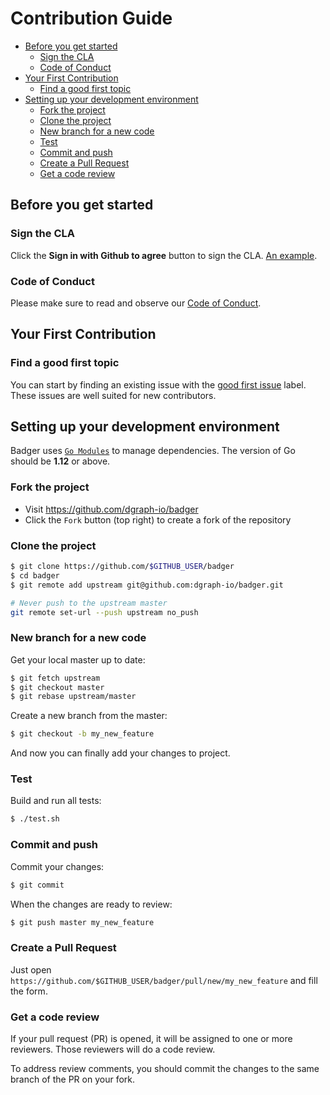 # Contribution Guide

* [Before you get started](#before-you-get-started)
    * [Sign the CLA](#sign-the-cla)
    * [Code of Conduct](#code-of-conduct)
* [Your First Contribution](#your-first-contribution)
    * [Find a good first topic](#find-a-good-first-topic)
* [Setting up your development environment](#setting-up-your-development-environment)
    * [Fork the project](#fork-the-project)
    * [Clone the project](#clone-the-project)
    * [New branch for a new code](#new-branch-for-a-new-code)
    * [Test](#test)
    * [Commit and push](#commit-and-push)
    * [Create a Pull Request](#create-a-pull-request)
    * [Get a code review](#get-a-code-review)

## Before you get started

### Sign the CLA

Click the **Sign in with Github to agree** button to sign the CLA. [An example](https://cla-assistant.io/dgraph-io/badger?pullRequest=1377).

### Code of Conduct

Please make sure to read and observe our [Code of Conduct](./CODE_OF_CONDUCT.md).

## Your First Contribution

### Find a good first topic

You can start by finding an existing issue with the
[good first issue](https://github.com/dgraph-io/badger/labels/good%20first%20issue)
label. These issues are well suited for new contributors.


## Setting up your development environment

Badger uses [`Go Modules`](https://github.com/golang/go/wiki/Modules)
to manage dependencies. The version of Go should be **1.12** or above.

### Fork the project

- Visit https://github.com/dgraph-io/badger
- Click the `Fork` button (top right) to create a fork of the repository

### Clone the project

```sh
$ git clone https://github.com/$GITHUB_USER/badger
$ cd badger
$ git remote add upstream git@github.com:dgraph-io/badger.git

# Never push to the upstream master
git remote set-url --push upstream no_push
```

### New branch for a new code

Get your local master up to date:

```sh
$ git fetch upstream
$ git checkout master
$ git rebase upstream/master
```

Create a new branch from the master:

```sh
$ git checkout -b my_new_feature
```

And now you can finally add your changes to project.

### Test

Build and run all tests:

```sh
$ ./test.sh
```

### Commit and push

Commit your changes:

```sh
$ git commit
```

When the changes are ready to review:

```sh
$ git push master my_new_feature
```

### Create a Pull Request

Just open `https://github.com/$GITHUB_USER/badger/pull/new/my_new_feature` and
fill the form.

### Get a code review

If your pull request (PR) is opened, it will be assigned to one or more
reviewers. Those reviewers will do a code review.

To address review comments, you should commit the changes to the same branch of
the PR on your fork.
